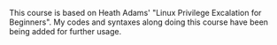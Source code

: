This course is based on Heath Adams' "Linux Privilege Excalation for Beginners". My codes and syntaxes along doing this course have been being added for further usage.
